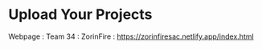 # Upload Your Projects

Webpage : Team 34 : ZorinFire : https://zorinfiresac.netlify.app/index.html
